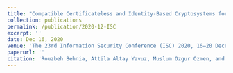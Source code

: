 ```yaml
---
title: "Compatible Certificateless and Identity-Based Cryptosystems for Heterogeneous IoT."
collection: publications
permalink: /publication/2020-12-ISC
excerpt: ''
date: Dec 16, 2020
venue: 'The 23rd Information Security Conference (ISC) 2020, 16–20 December 2020'
paperurl: ''
citation: 'Rouzbeh Behnia, Attila Altay Yavuz, Muslum Ozgur Ozmen, and Tsz Hon Yuen: Compatible Certificateless and Identity-Based Cryptosystems for Heterogeneous IoT. To appear in Information Security Conference (ISC) 2020.'
---
```


